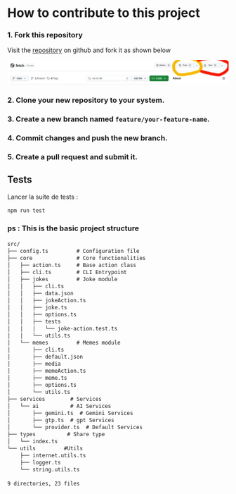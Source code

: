 # How to contribute to this project

### 1. Fork this repository

Visit the [repository](https://github.com/amk-7/fetch.git) on github and fork it as shown below

![fork](public/fork-location.jpg)


### 2. Clone your new repository to your system.

### 3. Create a new branch named `feature/your-feature-name`.

### 4. Commit changes and push the new branch.

### 5. Create a pull request and submit it.

## Tests

Lancer la suite de tests :  
```bash
npm run test
```

### ps : This is the basic project structure

````	
src/
├── config.ts         # Configuration file
├── core              # Core functionalities
│   ├── action.ts     # Base action class
│   ├── cli.ts        # CLI Entrypoint
│   ├── jokes         # Joke module
│   │   ├── cli.ts
│   │   ├── data.json
│   │   ├── jokeAction.ts
│   │   ├── joke.ts
│   │   ├── options.ts
│   │   ├── tests
│   │   │   └── joke-action.test.ts
│   │   └── utils.ts
│   └── memes         # Memes module
│       ├── cli.ts
│       ├── default.json
│       ├── media
│       ├── memeAction.ts
│       ├── meme.ts
│       ├── options.ts
│       └── utils.ts
├── services        # Services
│   └── ai          # AI Services
│       ├── gemini.ts  # Gemini Services
│       ├── gtp.ts  # gpt Services
│       └── provider.ts  # Default Services
├── types          # Share type
│   └── index.ts
└── utils         #Utils
    ├── internet.utils.ts
    ├── logger.ts
    └── string.utils.ts

9 directories, 23 files
````